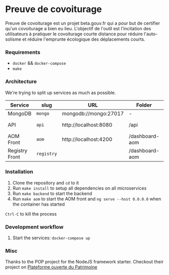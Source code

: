 # Preuve de covoiturage

Preuve de covoiturage est un projet beta.gouv.fr qui a pour but de certifier
qu'un covoiturage a bien eu lieu. L'objectif de l'outil est l'incitation des
utilisateurs à pratiquer le covoiturage courte distance pour réduire
l'auto-solisme et réduire l'emprunte écologique des déplacements courts.

### Requirements

- `docker` && `docker-compose`
- `make`

### Architecture

We're trying to split up services as much as possible.

| Service        | slug       | URL                   | Folder         | Port          |
|----------------|------------|-----------------------|----------------|---------------|
| MongoDB        | `mongo`    | mongodb://mongo:27017 | -              | 27017         |
| API            | `api`      | http://localhost:8080 | /api           | 8080 (docker) |
| AOM Front      | `aom`      | http://localhost:4200 | /dashboard-aom | 4200          |
| Registry Front | `registry` |                       | /dashboard-aom |               |

### Installation

1. Clone the repository and `cd` to it
2. Run `make install` to setup all dependencies on all microservices
3. Run `make backend` to start the backend
4. Run `make aom` to start the AOM front and `ng serve --host 0.0.0.0` when
   the container has started

`Ctrl-C` to kill the process

### Development workflow

1. Start the services: `docker-compose up`

### Misc

Thanks to the POP project for the NodeJS framework starter.
Checkout their project on 
[Plateforme ouverte du Patrimoine](https://beta.gouv.fr/startup/pop.html)

